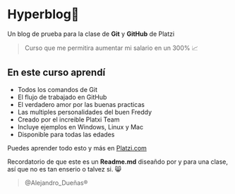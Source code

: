 # Hyperblog🖤
Un blog de prueba para la clase de **Git** y **GitHub** de Platzi

>Curso que me permitira aumentar mi salario en un 300% 📈

## En este curso aprendí

* Todos los comandos de Git 
* El flujo de trabajado en GitHub
* El verdadero amor por las buenas practicas
* Las multiples personalidades del buen Freddy
* Creado por el increible Platxi Team
* Incluye ejemplos en Windows, Linux y Mac
* Disponible para todas las edades

Puedes aprender todo esto y más en [Platzi.com](http://https://platzi.com/clases/ "Platzi.com")

Recordatorio de que este es un **Readme.md** diseañdo por y para una clase, así que no es tan enserio o talvez si.  😸

>@Alejandro_Dueñas&reg;
